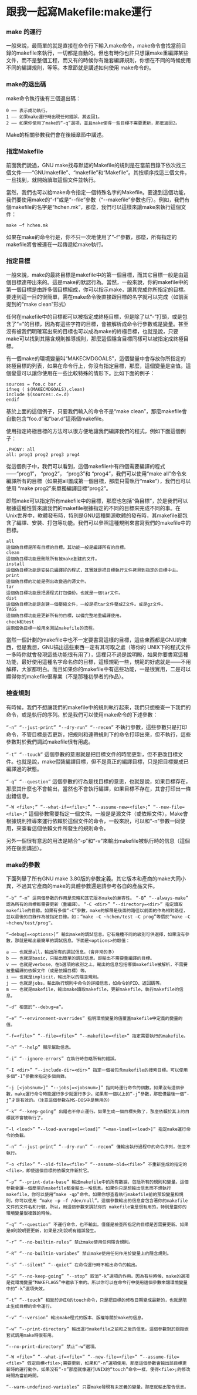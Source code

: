 # 跟我一起寫Makefile:make運行


### make 的運行
一般來說，最簡單的就是直接在命令行下輸入make命令，make命令會找當前目錄的makefile來執行，一切都是自動的。但也有時你也許只想讓make重編譯某些文件，而不是整個工程，而又有的時候你有幾套編譯規則，你想在不同的時候使用不同的編譯規則，等等。本章節就是講述如何使用 make命令的。

### make的退出碼
make命令執行後有三個退出碼：
```
0 —— 表示成功執行。
1 —— 如果make運行時出現任何錯誤，其返回1。
2 —— 如果你使用了make的“-q”選項，並且make使得一些目標不需要更新，那麼返回2。
```
Make的相關參數我們會在後續章節中講述。

### 指定Makefile
前面我們說過，GNU make找尋默認的Makefile的規則是在當前目錄下依次找三個文件——“GNUmakefile”、“makefile”和“Makefile”。其按順序找這三個文件，一旦找到，就開始讀取這個文件並執行。

當然，我們也可以給make命令指定一個特殊名字的Makefile。要達到這個功能，我們要使用make的“-f”或是“--file”參數（“--makefile”參數也行）。例如，我們有個makefile的名字是“hchen.mk”，那麼，我們可以這樣來讓make來執行這個文件：
```
make –f hchen.mk
```
如果在make的命令行是，你不只一次地使用了“-f”參數，那麼，所有指定的makefile將會被連在一起傳遞給make執行。


### 指定目標
一般來說，make的最終目標是makefile中的第一個目標，而其它目標一般是由這個目標連帶出來的。這是make的默認行為。當然，一般來說，你的makefile中的第一個目標是由許多個目標組成，你可以指示make，讓其完成你所指定的目標。要達到這一目的很簡單，需在make命令後直接跟目標的名字就可以完成（如前面提到的“make clean”形式）

任何在makefile中的目標都可以被指定成終極目標，但是除了以“-”打頭，或是包含了“=”的目標，因為有這些字符的目標，會被解析成命令行參數或是變量。甚至沒有被我們明確寫出來的目標也可以成為make的終極目標，也就是說，只要make可以找到其隱含規則推導規則，那麼這個隱含目標同樣可以被指定成終極目標。

有一個make的環境變量叫“MAKECMDGOALS”，這個變量中會存放你所指定的終極目標的列表，如果在命令行上，你沒有指定目標，那麼，這個變量是空值。這個變量可以讓你使用在一些比較特殊的情形下。比如下面的例子：
```
sources = foo.c bar.c
ifneq ( $(MAKECMDGOALS),clean)
include $(sources:.c=.d)
endif
```
基於上面的這個例子，只要我們輸入的命令不是“make clean”，那麼makefile會自動包含“foo.d”和“bar.d”這兩個makefile。

使用指定終極目標的方法可以很方便地讓我們編譯我們的程式，例如下面這個例子：
```
.PHONY: all
all: prog1 prog2 prog3 prog4
```
從這個例子中，我們可以看到，這個makefile中有四個需要編譯的程式——“prog1”， “prog2”， “prog3”和 “prog4”，我們可以使用“make all”命令來編譯所有的目標（如果把all置成第一個目標，那麼只需執行“make”），我們也可以使用 “make prog2”來單獨編譯目標“prog2”。

即然make可以指定所有makefile中的目標，那麼也包括“偽目標”，於是我們可以根據這種性質來讓我們的makefile根據指定的不同的目標來完成不同的事。在Unix世界中，軟體發布時，特別是GNU這種開源軟體的發布時，其makefile都包含了編譯、安裝、打包等功能。我們可以參照這種規則來書寫我們的makefile中的目標。
```
all
這個偽目標是所有目標的目標，其功能一般是編譯所有的目標。
clean
這個偽目標功能是刪除所有被make創建的文件。
install
這個偽目標功能是安裝已編譯好的程式，其實就是把目標執行文件拷貝到指定的目標中去。
print
這個偽目標的功能是例出改變過的源文件。
tar
這個偽目標功能是把源程式打包備份。也就是一個tar文件。
dist
這個偽目標功能是創建一個壓縮文件，一般是把tar文件壓成Z文件。或是gz文件。
TAGS
這個偽目標功能是更新所有的目標，以備完整地重編譯使用。
check和test
這兩個偽目標一般用來測試makefile的流程。
```

當然一個計劃的makefile中也不一定要書寫這樣的目標，這些東西都是GNU的東西，但是我想，GNU搞出這些東西一定有其可取之處（等你的 UNIX下的程式文件一多時你就會發現這些功能很有用了），這裡只不過是說明瞭，如果你要書寫這種功能，最好使用這種名字命名你的目標，這樣規範一些，規範的好處就是——不用解釋，大家都明白。而且如果你的makefile中有這些功能，一是很實用，二是可以顯得你的makefile很專業（不是那種初學者的作品）。


### 檢查規則
有時候，我們不想讓我們的makefile中的規則執行起來，我們只想檢查一下我們的命令，或是執行的序列。於是我們可以使用make命令的下述參數：

`“-n” “--just-print” “--dry-run” “--recon”` 不執行參數，這些參數只是打印命令，不管目標是否更新，把規則和連帶規則下的命令打印出來，但不執行，這些參數對於我們調試makefile很有用處。

`“-t” “--touch”` 這個參數的意思就是把目標文件的時間更新，但不更改目標文件。也就是說，make假裝編譯目標，但不是真正的編譯目標，只是把目標變成已編譯過的狀態。

`“-q” “--question”` 這個參數的行為是找目標的意思，也就是說，如果目標存在，那麼其什麼也不會輸出，當然也不會執行編譯，如果目標不存在，其會打印出一條出錯信息。

`“-W <file>;” “--what-if=<file>;” “--assume-new=<file>;” “--new-file=<file>;”` 這個參數需要指定一個文件。一般是是源文件（或依賴文件），Make會根據規則推導來運行依賴於這個文件的命令，一般來說，可以和“-n”參數一同使用，來查看這個依賴文件所發生的規則命令。

另外一個很有意思的用法是結合“-p”和“-v”來輸出makefile被執行時的信息（這個將在後面講述）。

### make的參數

下面列舉了所有GNU make 3.80版的參數定義。其它版本和產商的make大同小異，不過其它產商的make的具體參數還是請參考各自的產品文件。

`“-b” “-m” 這兩個參數的作用是忽略和其它版本make的兼容性。`
`“-B” “--always-make” 認為所有的目標都需要更新（重編譯）。`
`“-C <dir>” “--directory=<dir>”
指定讀取makefile的目錄。如果有多個“-C”參數，make的解釋是後面的路徑以前面的作為相對路徑，並以最後的目錄作為被指定目錄。如：“make –C ~hchen/test –C prog”等價於“make –C ~hchen/test/prog”。`


`“—debug[=<options>]” 輸出make的調試信息。它有幾種不同的級別可供選擇，如果沒有參數，那就是輸出最簡單的調試信息。下面是<options>的取值：`

```
a —— 也就是all，輸出所有的調試信息。（會非常的多）
b —— 也就是basic，只輸出簡單的調試信息。即輸出不需要重編譯的目標。
v —— 也就是verbose，在b選項的級別之上。輸出的信息包括哪個makefile被解析，不需要被重編譯的依賴文件（或是依賴目標）等。
i —— 也就是implicit，輸出所以的隱含規則。
j —— 也就是jobs，輸出執行規則中命令的詳細信息，如命令的PID、返回碼等。
m —— 也就是makefile，輸出make讀取makefile，更新makefile，執行makefile的信息。
```

```
“-d” 相當於“--debug=a”。

“-e” “--environment-overrides” 指明環境變量的值覆蓋makefile中定義的變量的值。

“-f=<file>” “--file=<file>” “--makefile=<file>” 指定需要執行的makefile。

“-h” “--help” 顯示幫助信息。

“-i” “--ignore-errors” 在執行時忽略所有的錯誤。

“-I <dir>” “--include-dir=<dir>” 指定一個被包含makefile的搜索目標。可以使用多個“-I”參數來指定多個目錄。

“-j [<jobsnum>]” “--jobs[=<jobsnum>]” 指同時運行命令的個數。如果沒有這個參數，make運行命令時能運行多少就運行多少。如果有一個以上的“-j”參數，那麼僅最後一個“-j”才是有效的。（注意這個參數在MS-DOS中是無用的）

“-k” “--keep-going” 出錯也不停止運行。如果生成一個目標失敗了，那麼依賴於其上的目標就不會被執行了。

“-l <load>” “--load-average[=<load]” “—max-load[=<load>]” 指定make運行命令的負載。

“-n” “--just-print” “--dry-run” “--recon” 僅輸出執行過程中的命令序列，但並不執行。

“-o <file>” “--old-file=<file>” “--assume-old=<file>” 不重新生成的指定的<file>，即使這個目標的依賴文件新於它。

“-p” “--print-data-base” 輸出makefile中的所有數據，包括所有的規則和變量。這個參數會讓一個簡單的makefile都會輸出一堆信息。如果你只是想輸出信息而不想執行makefile，你可以使用“make -qp”命令。如果你想查看執行makefile前的預設變量和規則，你可以使用 “make –p –f /dev/null”。這個參數輸出的信息會包含著你的makefile文件的文件名和行號，所以，用這個參數來調試你的 makefile會是很有用的，特別是當你的環境變量很複雜的時候。

“-q” “--question” 不運行命令，也不輸出。僅僅是檢查所指定的目標是否需要更新。如果是0則說明要更新，如果是2則說明有錯誤發生。

“-r” “--no-builtin-rules” 禁止make使用任何隱含規則。

“-R” “--no-builtin-variabes” 禁止make使用任何作用於變量上的隱含規則。

“-s” “--silent” “--quiet” 在命令運行時不輸出命令的輸出。

“-S” “--no-keep-going” “--stop” 取消“-k”選項的作用。因為有些時候，make的選項是從環境變量“MAKEFLAGS”中繼承下來的。所以你可以在命令行中使用這個參數來讓環境變量中的“-k”選項失效。

“-t” “--touch” 相當於UNIX的touch命令，只是把目標的修改日期變成最新的，也就是阻止生成目標的命令運行。

“-v” “--version” 輸出make程式的版本、版權等關於make的信息。

“-w” “--print-directory” 輸出運行makefile之前和之後的信息。這個參數對於跟蹤嵌套式調用make時很有用。

“--no-print-directory” 禁止“-w”選項。

“-W <file>” “--what-if=<file>” “--new-file=<file>” “--assume-file=<file>” 假定目標<file>;需要更新，如果和“-n”選項使用，那麼這個參數會輸出該目標更新時的運行動作。如果沒有“-n”那麼就像運行UNIX的“touch”命令一樣，使得<file>;的修改時間為當前時間。

“--warn-undefined-variables” 只要make發現有未定義的變量，那麼就輸出警告信息。
```
